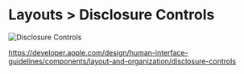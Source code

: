 # Layouts > Disclosure Controls

![Disclosure Controls](https://developer.apple.com/design/human-interface-guidelines/images/thumbnails/components/disclosure-controls-thumbnail_2x.png)

https://developer.apple.com/design/human-interface-guidelines/components/layout-and-organization/disclosure-controls